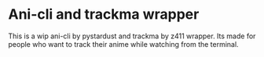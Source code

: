 # Ani-cli and trackma wrapper
This is a wip ani-cli by pystardust and trackma by z411 wrapper.
Its made for people who want to track their anime while watching from the terminal.
